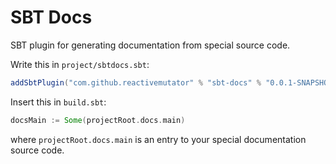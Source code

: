 # SBT Docs

SBT plugin for generating documentation from special source code.

Write this in `project/sbtdocs.sbt`:

```scala
addSbtPlugin("com.github.reactivemutator" % "sbt-docs" % "0.0.1-SNAPSHOT")
```

Insert this in `build.sbt`:

```scala
docsMain := Some(projectRoot.docs.main)
```

where `projectRoot.docs.main` is an entry to your special documentation source code.
